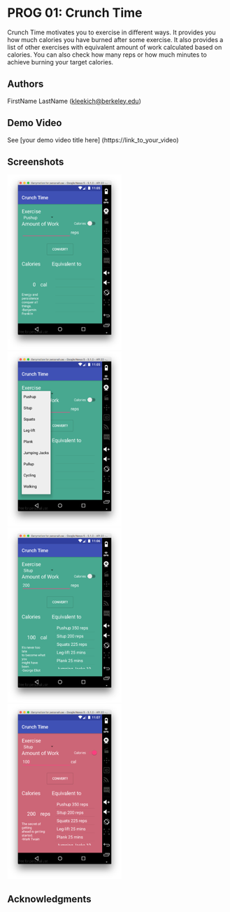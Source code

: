 # PROG 01: Crunch Time

Crunch Time motivates you to exercise in different ways. It provides you how much calories you have burned after some exercise. It also provides a list of other exercises with equivalent amount of work calculated based on calories. You can also check how many reps or how much minutes to achieve burning your target calories.

## Authors

FirstName LastName ([kleekich@berkeley.edu](mailto:your_email@berkeley.edu))

## Demo Video

See [your demo video title here] (https://link_to_your_video)

## Screenshots

<img src="screenshots/main.png" height="400" alt="Screenshot"/>
<img src="screenshots/dropdown.png" height="400" alt="Screenshot"/>
<img src="screenshots/convert.png" height="400" alt="Screenshot"/>
<img src="screenshots/cal.png" height="400" alt="Screenshot"/>

## Acknowledgments
